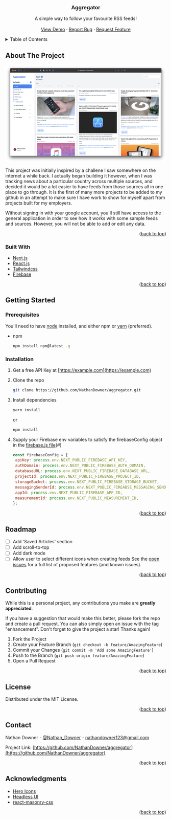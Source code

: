 <div id="top"></div>


<!-- PROJECT SHIELDS -->
<!--
*** I'm using markdown "reference style" links for readability.
*** Reference links are enclosed in brackets [ ] instead of parentheses ( ).
*** See the bottom of this document for the declaration of the reference variables
*** for contributors-url, forks-url, etc. This is an optional, concise syntax you may use.
*** https://www.markdownguide.org/basic-syntax/#reference-style-links
-->



<!-- PROJECT LOGO -->
<br />
<div align="center">

  <h3 align="center">Aggregator</h3>

  <p align="center">
    A simple way to follow your favourite RSS feeds!
    <br />
    <br />
    <a href="https://aggregator-one.vercel.app/">View Demo</a>
    ·
    <a href="https://github.com/NathanDowner/aggregator/issuess">Report Bug</a>
    ·
    <a href="https://github.com/NathanDowner/aggregator/issuesss">Request Feature</a>
  </p>
</div>



<!-- TABLE OF CONTENTS -->
<details>
  <summary>Table of Contents</summary>
  <ol>
    <li>
      <a href="#about-the-project">About The Project</a>
      <ul>
        <li><a href="#built-with">Built With</a></li>
      </ul>
    </li>
    <li>
      <a href="#getting-started">Getting Started</a>
      <ul>
        <li><a href="#prerequisites">Prerequisites</a></li>
        <li><a href="#installation">Installation</a></li>
      </ul>
    </li>
    <li><a href="#roadmap">Roadmap</a></li>
    <li><a href="#contributing">Contributing</a></li>
    <li><a href="#license">License</a></li>
    <li><a href="#contact">Contact</a></li>
    <li><a href="#acknowledgments">Acknowledgments</a></li>
  </ol>
</details>



<!-- ABOUT THE PROJECT -->
## About The Project

[![Product Name Screen Shot][product-screenshot]](https://example.com)

This project was initially inspired by a challene I saw somewhere on the internet a while back. I actually began building it however, when I was tracking news about a particular country across multiple sources, and decided it would be a lot easier to have feeds from those sources all in one place to go through. It is the first of many more projects to be added to my github in an attempt to make sure I have work to show for myself apart from projects built for my employers.


Without signing in with your google account, you'll still have access to the general application in order to see how it works with some sample feeds and sources. However, you will not be able to add or edit any data.


<p align="right">(<a href="#top">back to top</a>)</p>



### Built With

* [Next.js](https://nextjs.org/)
* [React.js](https://reactjs.org/)
* [Tailwindcss](https://tailwindcss.com)
* [Firebase](https://firebase.com)

<p align="right">(<a href="#top">back to top</a>)</p>



<!-- GETTING STARTED -->
## Getting Started

### Prerequisites

You'll need to have [node](https://nodejs.dev) installed, and either npm or [yarn](https://classic.yarnpkg.com/lang/en/docs/install/#mac-stable) (preferred).
* npm
  ```sh
  npm install npm@latest -g
  ```

### Installation

1. Get a free API Key at [https://example.com](https://example.com)
2. Clone the repo
   ```sh
   git clone https://github.com/NathanDowner/aggregator.git
   ```
3. Install dependencies
   ```sh
   yarn install
   ```
   or
    ```sh
   npm install
   ```
   
4. Supply your Firebase env variables to satisfy the firebaseConfig object in the [firebase.js file][firebase-file](#)
   ```js
   const firebaseConfig = {
    apiKey: process.env.NEXT_PUBLIC_FIREBASE_API_KEY,
    authDomain: process.env.NEXT_PUBLIC_FIREBASE_AUTH_DOMAIN,
    databaseURL: process.env.NEXT_PUBLIC_FIREBASE_DATABASE_URL,
    projectId: process.env.NEXT_PUBLIC_FIREBASE_PROJECT_ID,
    storageBucket: process.env.NEXT_PUBLIC_FIREBASE_STORAGE_BUCKET,
    messagingSenderId: process.env.NEXT_PUBLIC_FIREABSE_MESSAGING_SENDER_ID,
    appId: process.env.NEXT_PUBLIC_FIREBASE_APP_ID,
    measurementId: process.env.NEXT_PUBLIC_MEASUREMENT_ID,
   };
   ```

<p align="right">(<a href="#top">back to top</a>)</p>



<!-- ROADMAP -->
## Roadmap

- [ ] Add 'Saved Articles' section
- [ ] Add scroll-to-top
- [ ] Add dark mode
- [ ] Allow user to select different icons when creating feeds
See the [open issues](https://github.com/NathanDowner/aggregator/issuess) for a full list of proposed features (and known issues).

<p align="right">(<a href="#top">back to top</a>)</p>



<!-- CONTRIBUTING -->
## Contributing

While this is a personal project, any contributions you make are **greatly appreciated**.

If you have a suggestion that would make this better, please fork the repo and create a pull request. You can also simply open an issue with the tag "enhancement".
Don't forget to give the project a star! Thanks again!

1. Fork the Project
2. Create your Feature Branch (`git checkout -b feature/AmazingFeature`)
3. Commit your Changes (`git commit -m 'Add some AmazingFeature'`)
4. Push to the Branch (`git push origin feature/AmazingFeature`)
5. Open a Pull Request

<p align="right">(<a href="#top">back to top</a>)</p>



<!-- LICENSE -->
## License

Distributed under the MIT License.

<p align="right">(<a href="#top">back to top</a>)</p>



<!-- CONTACT -->
## Contact

Nathan Downer - [@Nathan_Downer](https://twitter.com/Nathan_Downer) - nathandowner123@gmail.com

Project Link: [https://github.com/NathanDowner/aggregator](https://github.com/NathanDowner/aggregator)

<p align="right">(<a href="#top">back to top</a>)</p>



<!-- ACKNOWLEDGMENTS -->
## Acknowledgments

* [Hero Icons](https://heroicons.com)
* [Headless UI](https://headlessui.dev)
* [react-masonry-css](https://www.npmjs.com/package/react-masonry-css)

<p align="right">(<a href="#top">back to top</a>)</p>



<!-- MARKDOWN LINKS & IMAGES -->
<!-- https://www.markdownguide.org/basic-syntax/#reference-style-links -->
[product-screenshot]: images/aggregator_screenshot.png
[firebase-file]: firebase.js
